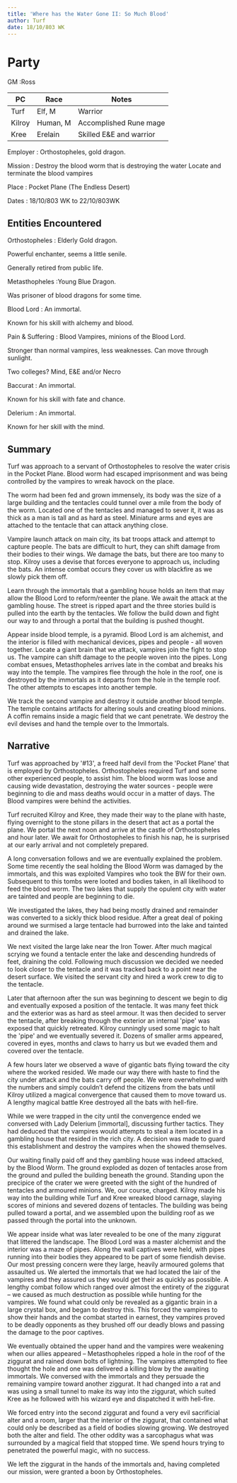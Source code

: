```yaml
---
title: 'Where has the Water Gone II: So Much Blood'
author: Turf
date: 18/10/803 WK
---
```


# Party

GM
:Ross

| PC     | Race     | Notes                   |
|--------|----------|-------------------------|
| Turf   | Elf, M   | Warrior                 |
| Kilroy | Human, M | Accomplished Rune mage  |
| Kree   | Erelain  | Skilled E&E and warrior |

Employer
: Orthostopheles, gold dragon.

Mission
: Destroy the blood worm that is destroying the water Locate and terminate
the blood vampires

Place
: Pocket Plane (The Endless Desert)

Dates
: 18/10/803 WK to 22/10/803WK

## Entities Encountered

Orthostopheles
: Elderly Gold dragon.

Powerful enchanter, seems a little senile.

Generally retired from public life.

Metasthopheles
:Young Blue Dragon.

Was prisoner of blood dragons for some time.

Blood Lord
: An immortal.

Known for his skill with alchemy and blood.

Pain & Suffering
: Blood Vampires, minions of the Blood Lord.

Stronger than normal vampires, less weaknesses. Can move through
sunlight.

Two colleges? Mind, E&E and/or Necro

Baccurat
: An immortal.

Known for his skill with fate and chance.

Delerium
: An immortal.

Known for her skill with the mind.

## Summary

Turf was approach to a servant of Orthostopheles to resolve the water
crisis in the Pocket Plane. Blood worm had escaped imprisonment and was
being controlled by the vampires to wreak havock on the place.

The worm had been fed and grown immensely, its body was the size of a
large building and the tentacles could tunnel over a mile from the body
of the worm. Located one of the tentacles and managed to sever it, it
was as thick as a man is tall and as hard as steel. Miniature arms and
eyes are attached to the tentacle that can attack anything close.

Vampire launch attack on main city, its bat troops attack and attempt to
capture people. The bats are difficult to hurt, they can shift damage
from their bodies to their wings. We damage the bats, but there are too
many to stop. Kilroy uses a devise that forces everyone to approach us,
including the bats. An intense combat occurs they cover us with
blackfire as we slowly pick them off.

Learn through the immortals that a gambling house holds an item that may
allow the Blood Lord to reform/reenter the plane. We await the attack at
the gambling house. The street is ripped apart and the three stories
build is pulled into the earth by the tentacles. We follow the build
down and fight our way to and through a portal that the building is
pushed thought.

Appear inside blood temple, is a pyramid. Blood Lord is am alchemist,
and the interior is filled with mechanical devices, pipes and people -
all woven together. Locate a giant brain that we attack, vampires join
the fight to stop us. The vampire can shift damage to the people woven
into the pipes. Long combat ensues, Metasthopheles arrives late in the
combat and breaks his way into the temple. The vampires flee through the
hole in the roof, one is destroyed by the immortals as it departs from
the hole in the temple roof. The other attempts to escapes into another
temple.

We track the second vampire and destroy it outside another blood temple.
The temple contains artifacts for altering souls and creating blood
minions. A coffin remains inside a magic field that we cant penetrate.
We destroy the evil devises and hand the temple over to the Immortals.

## Narrative

Turf was approached by '#13', a freed half devil from the 'Pocket Plane'
that is employed by Orthostopheles. Orthostopheles required Turf and
some other experienced people, to assist him. The blood worm was loose
and causing wide devastation, destroying the water sources - people were
beginning to die and mass deaths would occur in a matter of days. The
Blood vampires were behind the activities.

Turf recruited Kilroy and Kree, they made their way to the plane with
haste, flying overnight to the stone pillars in the desert that act as a
portal the plane. We portal the next noon and arrive at the castle of
Orthostopheles and hour later. We await for Orthostopheles to finish his
nap, he is surprised at our early arrival and not completely prepared.

A long conversation follows and we are eventually explained the problem.
Some time recently the seal holding the Blood Worm was damaged by the
immortals, and this was exploited Vampires who took the BW for their
own. Subsequent to this tombs were looted and bodies taken, in all
likelihood to feed the blood worm. The two lakes that supply the opulent
city with water are tainted and people are beginning to die.

We investigated the lakes, they had being mostly drained and remainder
was converted to a sickly thick blood residue. After a great deal of
poking around we surmised a large tentacle had burrowed into the lake
and tainted and drained the lake.

We next visited the large lake near the Iron Tower. After much magical
scrying we found a tentacle enter the lake and descending hundreds of
feet, draining the cold. Following much discussion we decided we needed
to look closer to the tentacle and it was tracked back to a point near
the desert surface. We visited the servant city and hired a work crew to
dig to the tentacle.

Later that afternoon after the sun was beginning to descent we begin to
dig and eventually exposed a position of the tentacle. It was many feet
thick and the exterior was as hard as steel armour. It was then decided
to server the tentacle, after breaking through the exterior an internal
'pipe' was exposed that quickly retreated. Kilroy cunningly used some
magic to halt the 'pipe' and we eventually severed it. Dozens of smaller
arms appeared, covered in eyes, months and claws to harry us but we
evaded them and covered over the tentacle.

A few hours later we observed a wave of gigantic bats flying toward the
city where the worked resided. We made our way there with haste to find
the city under attack and the bats carry off people. We were overwhelmed
with the numbers and simply couldn’t defend the citizens from the bats
until Kilroy utilized a magical convergence that caused them to move
toward us. A lengthy magical battle Kree destroyed all the bats with
hell-fire.

While we were trapped in the city until the convergence ended we
conversed with Lady Delerium \[immortal\], discussing further tactics.
They had deduced that the vampires would attempts to steal a item
located in a gambling house that resided in the rich city. A decision
was made to guard this establishment and destroy the vampires when the
showed themselves.

Our waiting finally paid off and they gambling house was indeed
attacked, by the Blood Worm. The ground exploded as dozen of tentacles
arose from the ground and pulled the building beneath the ground.
Standing upon the precipice of the crater we were greeted with the sight
of the hundred of tentacles and armoured minions. We, our course,
charged. Kilroy made his way into the building while Turf and Kree
wreaked blood carnage, slaying scores of minions and severed dozens of
tentacles. The building was being pulled toward a portal, and we
assembled upon the building roof as we passed through the portal into
the unknown.

We appear inside what was later revealed to be one of the many ziggurat
that littered the landscape. The Blood Lord was a master alchemist and
the interior was a maze of pipes. Along the wall captives were held,
with pipes running into their bodies they appeared to be part of some
fiendish devise. Our most pressing concern were they large, heavily
armoured golems that assaulted us. We alerted the immortals that we had
located the lair of the vampires and they assured us they would get
their as quickly as possible. A lengthy combat follow which ranged over
almost the entirety of the ziggurat – we caused as much destruction as
possible while hunting for the vampires. We found what could only be
revealed as a gigantic brain in a large crystal box, and began to
destroy this. This forced the vampires to show their hands and the
combat started in earnest, they vampires proved to be deadly opponents
as they brushed off our deadly blows and passing the damage to the poor
captives.

We eventually obtained the upper hand and the vampires were weakening
when our allies appeared – Metasthopheles ripped a hole in the roof of
the ziggurat and rained down bolts of lightning. The vampires attempted
to flee thought the hole and one was delivered a killing blow by the
awaiting immortals. We conversed with the immortals and they persuade
the remaining vampire toward another ziggurat. It had changed into a rat
and was using a small tunnel to make its way into the ziggurat, which
suited Kree as he followed with his wizard eye and dispatched it with
hell-fire.

We forced entry into the second ziggurat and found a very evil
sacrificial alter and a room, larger that the interior of the ziggurat,
that contained what could only be described as a field of bodies slowing
growing. We destroyed both the alter and field. The other oddity was a
sarcophagus what was surrounded by a magical field that stopped time. We
spend hours trying to penetrated the powerful magic, with no success.

We left the ziggurat in the hands of the immortals and, having completed
our mission, were granted a boon by Orthostopheles.
